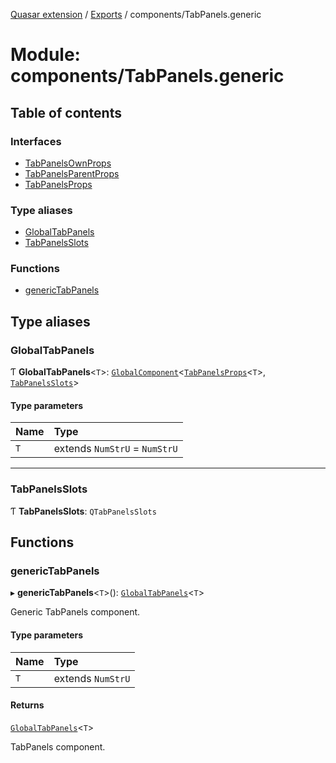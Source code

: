 [Quasar extension](../index.md) / [Exports](../modules.md) / components/TabPanels.generic

# Module: components/TabPanels.generic

## Table of contents

### Interfaces

- [TabPanelsOwnProps](../interfaces/components_TabPanels_generic.TabPanelsOwnProps.md)
- [TabPanelsParentProps](../interfaces/components_TabPanels_generic.TabPanelsParentProps.md)
- [TabPanelsProps](../interfaces/components_TabPanels_generic.TabPanelsProps.md)

### Type aliases

- [GlobalTabPanels](components_TabPanels_generic.md#globaltabpanels)
- [TabPanelsSlots](components_TabPanels_generic.md#tabpanelsslots)

### Functions

- [genericTabPanels](components_TabPanels_generic.md#generictabpanels)

## Type aliases

### GlobalTabPanels

Ƭ **GlobalTabPanels**<`T`\>: [`GlobalComponent`](../interfaces/components_api_core.GlobalComponent.md)<[`TabPanelsProps`](../interfaces/components_TabPanels_generic.TabPanelsProps.md)<`T`\>, [`TabPanelsSlots`](components_TabPanels_generic.md#tabpanelsslots)\>

#### Type parameters

| Name | Type |
| :------ | :------ |
| `T` | extends `NumStrU` = `NumStrU` |

___

### TabPanelsSlots

Ƭ **TabPanelsSlots**: `QTabPanelsSlots`

## Functions

### genericTabPanels

▸ **genericTabPanels**<`T`\>(): [`GlobalTabPanels`](components_TabPanels_generic.md#globaltabpanels)<`T`\>

Generic TabPanels component.

#### Type parameters

| Name | Type |
| :------ | :------ |
| `T` | extends `NumStrU` |

#### Returns

[`GlobalTabPanels`](components_TabPanels_generic.md#globaltabpanels)<`T`\>

TabPanels component.

